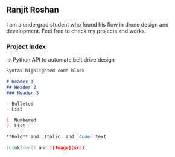 ## Ranjit Roshan

I am a undergrad student who found his flow in drone design and development. Feel free to check my projects and works.


### Project Index

-> Python API to automate belt drive design


```markdown
Syntax highlighted code block

# Header 1
## Header 2
### Header 3

- Bulleted
- List

1. Numbered
2. List

**Bold** and _Italic_ and `Code` text

[Link](url) and ![Image](src)
```

